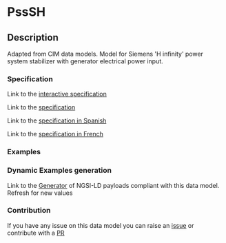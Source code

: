 # PssSH

## Description 

Adapted from CIM data models. Model for Siemens 'H infinity' power system stabilizer with generator electrical power input.
### Specification

Link to the [interactive specification](https://swagger.lab.fiware.org/?url=https://smart-data-models.github.io/dataModel.EnergyCIM/PssSH/swagger.yaml)

Link to the [specification](https://smart-data-models.github.io/dataModel.EnergyCIM/PssSH/doc/spec.md)

Link to the [specification in Spanish](https://smart-data-models.github.io/dataModel.EnergyCIM/PssSH/doc/spec_ES.md)

Link to the [specification in French](https://smart-data-models.github.io/dataModel.EnergyCIM/PssSH/doc/spec_FR.md)
### Examples
### Dynamic Examples generation

Link to the [Generator](https://smartdatamodels.org/extra/ngsi-ld_generator_v0.91.php?schemaUrl=https://raw.githubusercontent.com/smart-data-models/dataModel.EnergyCIM/master/PssSH/schema.json&email=info@smartdatamodels.org) of NGSI-LD payloads compliant with this data model. Refresh for new values
### Contribution

 If you have any issue on this data model you can raise an [issue](https://github.com/smart-data-models/dataModel.EnergyCIM/issues)  or contribute with a [PR](https://github.com/smart-data-models/dataModel.EnergyCIM/pulls)